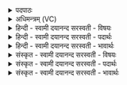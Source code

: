 <details><summary>पदपाठः</summary>

अप॑। इ॒तः। य॒न्तु॒। प॒णयः॑। असु॑म्ना। दे॒व॒पी॒यव॒ इति॑ दे॑वऽपी॒यवः॑। अ॒स्य। लो॒कः। सु॒ताव॑तः। सु॒तव॑त॒ इति॑ सु॒तऽव॑तः। द्युभि॒रिति॒ द्युभिः॑। अहो॑भि॒रित्यहः॑ऽभिः। अ॒क्तुभि॒रित्य॒क्तुऽभिः॑। व्य᳖क्त॒मिति॒ विऽअ॑क्तम्। य॒मः। द॒दा॒तु॒। अ॒व॒सान॒मित्य॑व॒ऽसान॑म्। अ॒स्मै॒। १।
</details>

<details><summary>अधिमन्त्रम् (VC)</summary>

- पितरो देवताः
- आदित्या देवा ऋषयः
- पिपीलिकामध्या निचृद्गायत्री, प्राजापत्या बृहती
- षड्जः
</details>

<details><summary>हिन्दी - स्वामी दयानन्द सरस्वती  - विषयः</summary>

अब व्यवहार और जीव की गति विषय को अगले मन्त्र में कहा है ॥
</details>

<details><summary>हिन्दी - स्वामी दयानन्द सरस्वती  - पदार्थः</summary>

पदार्थान्वयभाषाः -  जो (देवपीयवः) विद्वानों के द्वेषी (पणयः) व्यवहारी लोग दूसरों के लिये (असुम्नाः) दुःखों को देते हैं, वे (इतः) यहाँ से (अप, यन्तु) दूर जावें (लोकः) देखने योग्य (यमः) सबका नियन्ता परमात्मा (द्युभिः) प्रकाशमान (अहोभिः) दिन (अक्तुभिः) और रात्रियों के साथ (अस्य) इस (सुतावतः) वेद वा विद्वानों से प्रेरित प्रशस्त कर्मोंवाले जनों के सम्बन्धी (अस्मै) इस मनुष्य के लिये (व्यक्तम्) प्रसिद्ध (अवसानम्) अवकाश को (ददातु) देवे ॥१ ॥
</details>

<details><summary>हिन्दी - स्वामी दयानन्द सरस्वती  - भावार्थः</summary>

भावार्थभाषाः -  जो लोग आप्त सत्यवादी धर्मात्मा विद्वानों से द्वेष करते, वे शीघ्र ही दुःख को प्राप्त होते हैं। जो जीव शरीर छोड़ के जाते हैं, उनके लिये यथायोग्य अवकाश देकर उनके कर्मानुसार परमेश्वर सुख-दुःख फल देता है ॥१ ॥
</details>

<details><summary>संस्कृत - स्वामी दयानन्द सरस्वती  - विषयः</summary>

अथ व्यवहारजीवयोर्गतिमाह ॥
</details>

<details><summary>संस्कृत - स्वामी दयानन्द सरस्वती  - पदार्थः</summary>

पदार्थान्वयभाषाः -  ये देवपीयवः पणयोऽसुम्नाऽन्येभ्यो ददति, त इतोऽपयन्तु लोको यमो द्युभिरहोभिरक्तुभिरस्य सुतावतो जनस्य सम्बन्धिनेऽस्मै व्यक्तमवसानं ददातु ॥१ ॥
</details>

<details><summary>संस्कृत - स्वामी दयानन्द सरस्वती  - भावार्थः</summary>

भावार्थभाषाः -  य आप्तान् विदुषो द्विषन्ति, ते सद्यो दुःखमाप्नुवन्ति। ये जीवाः शरीरं त्यक्त्वा गच्छन्ति तेभ्यो यथायोग्यमवकाशं दत्त्वा परमेश्वरस्तेषां कर्मानुसारेण सुखदुःखानि ददति ॥१ ॥
</details>